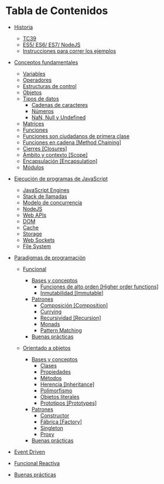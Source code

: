 # Tabla de Contenidos

* [Historia](book/historia/README.md)
  * [TC39](book/historia/tc39.md)
  * [ES5/ ES6/ ES7/ NodeJS](book/historia/esx-node/README.md)
  * [Instrucciones para correr los ejemplos](book/historia/esx-node/babel.md)

* [Conceptos fundamentales](book/conceptos-fundamentales/README.md)
  * [Variables](book/conceptos-fundamentales/variables.md)
  * [Operadores](book/conceptos-fundamentales/operadores.md)
  * [Estructuras de control](book/conceptos-fundamentales/estructuras-de-control.md)
  * [Objetos](book/conceptos-fundamentales/objetos.md)
  * [Tipos de datos](book/conceptos-fundamentales/tipos-de-datos/README.md)
    * [Cadenas de caracteres](book/conceptos-fundamentales/tipos-de-datos/cadena-de-caracteres.md)
    * [Números](book/conceptos-fundamentales/tipos-de-datos/numeros.md)
    * [NaN, Null y Undefined](book/conceptos-fundamentales/tipos-de-datos/nan-null-undefined.md)
  * [Matrices](book/conceptos-fundamentales/matrices.md)
  * [Funciones](book/conceptos-fundamentales/funciones.md)
  * [Funciones son ciudadanos de primera clase](book/conceptos-fundamentales/funciones-son-ciudadanos-de-primera-clase.md)
  * [Funciones en cadena [Method Chaining]](book/conceptos-fundamentales/funciones-en-cadena.md)
  * [Cierres [Closures]](book/conceptos-fundamentales/cierres.md)
  * [Ámbito y contexto [Scope]](book/conceptos-fundamentales/ambito.md)
  * [Encapsulación [Encapsulation]](book/conceptos-fundamentales/encapsulacion.md)
  * [Módulos](book/conceptos-fundamentales/modulos.md)

* [Ejecución de programas de JavaScript](book/ejecucion-de-programas-de-javascript/README.md)
  * [JavaScript Engines](book/ejecucion-de-programas-de-javascript/javascript-engines.md)
  * [Stack de llamadas](book/ejecucion-de-programas-de-javascript/stack-de-llamadas.md)
  * [Modelo de concurrencia](book/ejecucion-de-programas-de-javascript/modelo-de-concurrencia.md)
  * [NodeJS](book/ejecucion-de-programas-de-javascript/nodejs/README.md)
  * [Web APIs](book/ejecucion-de-programas-de-javascript/web-apis/README.md)
  * [DOM](book/ejecucion-de-programas-de-javascript/dom.md)
  * [Cache](book/ejecucion-de-programas-de-javascript/cache.md)
  * [Storage](book/ejecucion-de-programas-de-javascript/storage.md)
  * [Web Sockets](book/ejecucion-de-programas-de-javascript/web-sockets.md)
  * [File System](book/ejecucion-de-programas-de-javascript/file-system.md)

* [Paradigmas de programación](book/paradigmas-de-programacion/README.md)

  * [Funcional](book/paradigmas-de-programacion/funcional/README.md)
    * [Bases y conceptos](book/paradigmas-de-programacion/funcional/bases-y-conceptos/README.md)
      * [Funciones de alto orden [Higher order functions]](book/paradigmas-de-programacion/funcional/bases-y-conceptos/funciones-de-alto-orden.md)
      * [Inmutabilidad [Immutable]](book/paradigmas-de-programacion/funcional/bases-y-conceptos/inmutabilidad.md)
    * [Patrones](book/paradigmas-de-programacion/funcional/patrones/README.md)
      * [Composición [Composition]](book/paradigmas-de-programacion/funcional/patrones/composicion.md)
      * [Currying](book/paradigmas-de-programacion/funcional/patrones/currying.md)
      * [Recursividad [Recursion]](book/paradigmas-de-programacion/funcional/patrones/recursividad.md)
      * [Monads](book/paradigmas-de-programacion/funcional/patrones/monad.md)
      * [Pattern Matching](book/paradigmas-de-programacion/funcional/patrones/pattern-matching.md)
    * [Buenas prácticas](book/paradigmas-de-programacion/funcional/buenas-practicas.md)

  * [Orientado a objetos](book/paradigmas-de-programacion/orientado-a-objetos/README.md)
    * [Bases y conceptos](book/paradigmas-de-programacion/orientado-a-objetos/bases-y-conceptos/README.md)
      * [Clases](book/paradigmas-de-programacion/orientado-a-objetos/bases-y-conceptos/clases.md)
      * [Propiedades](book/paradigmas-de-programacion/orientado-a-objetos/bases-y-conceptos/propiedades.md)
      * [Métodos](book/paradigmas-de-programacion/orientado-a-objetos/bases-y-conceptos/metodos.md)
      * [Herencia [Inheritance]](book/paradigmas-de-programacion/orientado-a-objetos/bases-y-conceptos/herencia.md)
      * [Polimorfismo](book/paradigmas-de-programacion/orientado-a-objetos/bases-y-conceptos/polimorfismo.md)
      * [Objetos literales](book/paradigmas-de-programacion/orientado-a-objetos/bases-y-conceptos/objetos-literales.md)
      * [Prototipos [Prototypes]](book/paradigmas-de-programacion/orientado-a-objetos/bases-y-conceptos/prototipos.md)
    * [Patrones](book/paradigmas-de-programacion/orientado-a-objetos/patrones/README.md)
      * [Constructor](book/paradigmas-de-programacion/orientado-a-objetos/patrones/constructor.md)
      * [Fábrica [Factory]](book/paradigmas-de-programacion/orientado-a-objetos/patrones/fabrica.md)
      * [Singleton](book/paradigmas-de-programacion/orientado-a-objetos/patrones/singleton.md)
      * [Proxy](book/paradigmas-de-programacion/orientado-a-objetos/patrones/proxy.md)
    * [Buenas prácticas](book/paradigmas-de-programacion/orientado-a-objetos/buenas-practicas.md)

* [Event Driven](book/event-driven/README.md)

* [Funcional Reactiva](book/funcional-reactiva/README.md)

* [Buenas prácticas](book/buenas-practicas/README.md)
